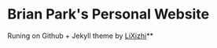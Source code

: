 # Brian Park's Personal Website

Runing on Github + Jekyll theme by [LiXizhi](https://github.com/lixizhi/lixizhi.github.io)**

